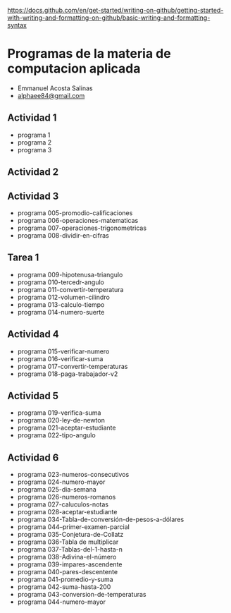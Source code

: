 https://docs.github.com/en/get-started/writing-on-github/getting-started-with-writing-and-formatting-on-github/basic-writing-and-formatting-syntax
# Programas de la materia de computacion aplicada
- Emmanuel Acosta Salinas 
- alphaee84@gmail.com
## Actividad 1
- programa 1
- programa 2
- programa 3
## Actividad 2
## Actividad 3
- programa 005-promodio-calificaciones
- programa 006-operaciones-matematicas
- programa 007-operaciones-trigonometricas
- programa 008-dividir-en-cifras
## Tarea 1
- programa 009-hipotenusa-triangulo
- programa 010-tercedr-angulo 
- programa 011-convertir-temperatura
- programa 012-volumen-cilindro
- programa 013-calculo-tiempo
- programa 014-numero-suerte
## Actividad 4
- programa 015-verificar-numero
- programa 016-verificar-suma
- programa 017-convertir-temperaturas
- programa 018-paga-trabajador-v2
## Actividad 5
- programa 019-verifica-suma
- programa 020-ley-de-newton
- programa 021-aceptar-estudiante
- programa 022-tipo-angulo
## Actividad 6
- programa 023-numeros-consecutivos
- programa 024-numero-mayor
- programa 025-dia-semana
- programa 026-numeros-romanos
- programa 027-caluculos-notas
- programa 028-aceptar-estudiante
- programa 034-Tabla-de-conversión-de-pesos-a-dólares
- programa 044–primer-examen-parcial
- programa 035-Conjetura-de-Collatz
- programa 036-Tabla de multiplicar
- programa 037-Tablas-del-1-hasta-n
- programa 038-Adivina-el-número
- programa 039-impares-ascendente
- programa 040-pares-descentente
- programa 041-promedio-y-suma
- programa 042-suma-hasta-200
- programa 043-conversion-de-temperaturas
- programa 044-numero-mayor
